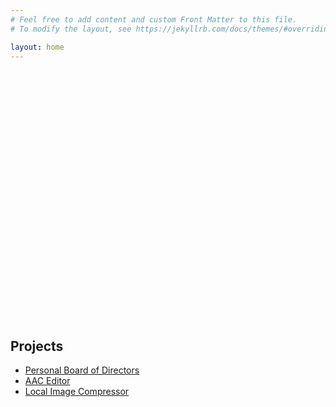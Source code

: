 ```yaml
---
# Feel free to add content and custom Front Matter to this file.
# To modify the layout, see https://jekyllrb.com/docs/themes/#overriding-theme-defaults

layout: home
---
```


<div class="triphappy-widget" style="width:800px; height: 400px; max-width:100%;"><script src="https://www.triphappy.com/widgets/t/1327586.js" type="text/javascript"></script></div>

## Projects
- [Personal Board of Directors](/projects/personal_bod?num-members=3&user-query=Should+I+invade+Westeros%3F&member-name-1=Tyrion+Lannister&member-name-2=Melisandre&member-name-3=Jorah+Mormont)
- [AAC Editor](/projects/aac/aac.html)
- [Local Image Compressor](/projects/image_compressor/code.html)
<br>
